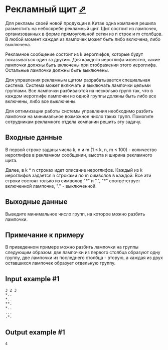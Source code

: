 # Рекламный щит [⬀](https://www.e-olymp.com/en/problems/4181)
Для рекламы своей новой продукции в Китае одна компания решила разместить на небоскребе рекламный щит. Щит состоит из лампочек, организованных в форме прямоугольной сетки из n строк и m столбцов. В любой момент каждая из лампочек может быть либо включена, либо выключена.

Рекламное сообщение состоит из k иероглифов, которые будут показываться один за другим. Для каждого иероглифа известно, какие лампочки должны быть включены при отображении этого иероглифа. Остальные лампочки должны быть выключены.

Для управления рекламным щитом разрабатывается специальная система. Система может включать и выключать лампочки целыми группами. Все лампочки разбиваются на несколько групп так, что в каждом иероглифе лампочки из одной группы должны быть либо все включены, либо все выключены.

Для оптимизации работы системы управления необходимо разбить лампочки на минимальное возможное число таких групп. Помогите сотрудникам рекламного отдела компании решить эту задачу.

## Входные данные
В первой строке заданы числа k, n и m (1 ≤ k, n, m ≤ 100) - количество иероглифов в рекламном сообщении, высота и ширина рекламного щита.

Далее, в k * n строках идет описание иероглифов. Каждый из k иероглифов задается n строками по m символов в каждой. Все эти строки состоят только из символов "\*" и ".", "\*" соответствует включенной лампочке, "." - выключенной.

## Выходные данные
Выведите минимальное число групп, на которое можно разбить лампочки.

## Примечание к примеру
В приведенном примере можно разбить лампочки на группы следующим образом: две лампочки из первого столбца образуют одну группу, две лампочки из последнего столбца - вторую, а каждая из двух оставшихся лампочек образует отдельную группу.

## Input example #1
```
3 2 3
*..
*..
**.
*..
...
.*.
```

## Output example #1
```
4
```
